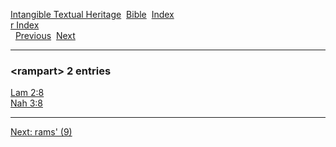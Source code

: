 [Intangible Textual Heritage](../../index)  [Bible](../index) 
[Index](index)   
[r Index](_r_)  
  [Previous](c09136)  [Next](c09138) 

------------------------------------------------------------------------

### &lt;rampart&gt; 2 entries

[Lam 2:8](../kjv/lam002.htm#008)  
[Nah 3:8](../kjv/nah003.htm#008)  

------------------------------------------------------------------------

[Next: rams' (9)](c09138)
